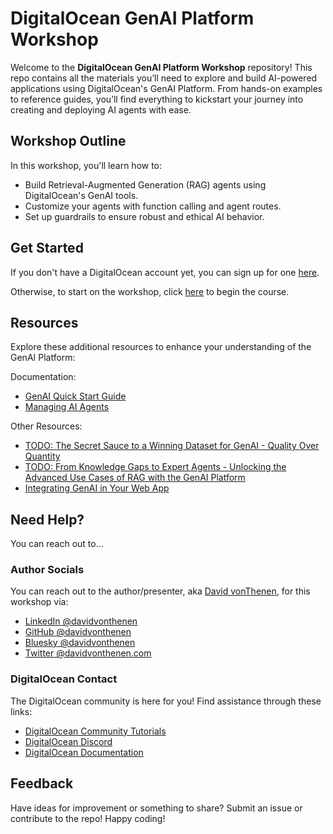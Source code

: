 # DigitalOcean GenAI Platform Workshop

Welcome to the **DigitalOcean GenAI Platform Workshop** repository! This repo contains all the materials you’ll need to explore and build AI-powered applications using DigitalOcean's GenAI Platform. From hands-on examples to reference guides, you’ll find everything to kickstart your journey into creating and deploying AI agents with ease.

## Workshop Outline

In this workshop, you'll learn how to:
- Build Retrieval-Augmented Generation (RAG) agents using DigitalOcean's GenAI tools.
- Customize your agents with function calling and agent routes.
- Set up guardrails to ensure robust and ethical AI behavior.

## Get Started

If you don't have a DigitalOcean account yet, you can sign up for one [here](./SETUP.md).

Otherwise, to start on the workshop, click [here](./KUBERNETES_AGENT.md) to begin the course.

## Resources

Explore these additional resources to enhance your understanding of the GenAI Platform:

Documentation:

- [GenAI Quick Start Guide](https://docs.digitalocean.com/products/genai-platform/getting-started/quickstart/)
- [Managing AI Agents](https://docs.digitalocean.com/products/genai-platform/how-to/manage-ai-agent/)

Other Resources:

- [TODO: The Secret Sauce to a Winning Dataset for GenAI - Quality Over Quantity](TODO)
- [TODO: From Knowledge Gaps to Expert Agents - Unlocking the Advanced Use Cases of RAG with the GenAI Platform](TODO)
- [Integrating GenAI in Your Web App](https://www.digitalocean.com/community/tutorials/how-to-integrate-digitalocean-genai-platform-in-your-web-app-using-digitalocean-cloud-functions)


## Need Help?

You can reach out to...

### Author Socials

You can reach out to the author/presenter, aka [David vonThenen](https://linktr.ee/davidvonthenen), for this workshop via:

- [LinkedIn @davidvonthenen](https://www.linkedin.com/in/davidvonthenen)
- [GitHub @davidvonthenen](https://github.com/davidvonthenen)
- [Bluesky @davidvonthenen](https://x.com/davidvonthenen)
- [Twitter @davidvonthenen.com](https://bsky.app/profile/davidvonthenen.com)

### DigitalOcean Contact

The DigitalOcean community is here for you! Find assistance through these links:

- [DigitalOcean Community Tutorials](https://www.digitalocean.com/community/tutorials)
- [DigitalOcean Discord](https://discord.com/invite/digitalocean)
- [DigitalOcean Documentation](https://docs.digitalocean.com/)

## Feedback

Have ideas for improvement or something to share? Submit an issue or contribute to the repo! Happy coding!
